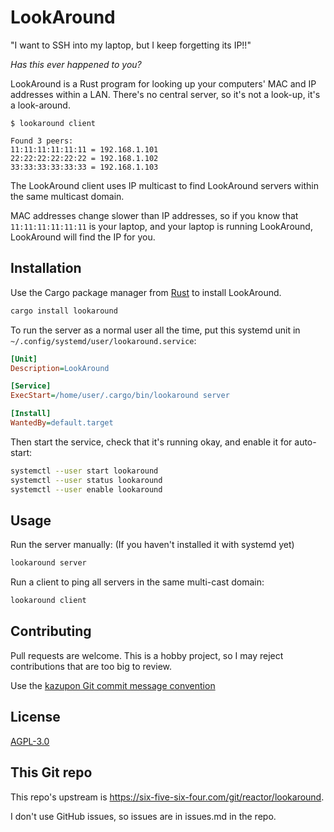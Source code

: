 # LookAround
"I want to SSH into my laptop, but I keep forgetting its IP!!"

_Has this ever happened to you?_

LookAround is a Rust program for looking up your computers' MAC and IP addresses
within a LAN. There's no central server, so it's not a look-up, it's a look-around.

```text
$ lookaround client

Found 3 peers:
11:11:11:11:11:11 = 192.168.1.101
22:22:22:22:22:22 = 192.168.1.102
33:33:33:33:33:33 = 192.168.1.103
```

The LookAround client uses IP multicast to find LookAround servers within the
same multicast domain.

MAC addresses change slower than IP addresses, so if you know that
`11:11:11:11:11:11` is your laptop, and your laptop is running LookAround,
LookAround will find the IP for you.

## Installation

Use the Cargo package manager from [Rust](https://rustup.rs/) to install LookAround.

```bash
cargo install lookaround
```

To run the server as a normal user all the time, 
put this systemd unit in `~/.config/systemd/user/lookaround.service`:

```ini
[Unit]
Description=LookAround

[Service]
ExecStart=/home/user/.cargo/bin/lookaround server

[Install]
WantedBy=default.target
```

Then start the service, check that it's running okay, and enable it for
auto-start:

```bash
systemctl --user start lookaround
systemctl --user status lookaround
systemctl --user enable lookaround
```

## Usage
Run the server manually: (If you haven't installed it with systemd yet)

```bash
lookaround server
```

Run a client to ping all servers in the same multi-cast domain:

```bash
lookaround client
```

## Contributing
Pull requests are welcome. This is a hobby project, so I may reject 
contributions that are too big to review.

Use the [kazupon Git commit message convention](https://github.com/kazupon/git-commit-message-convention)

## License
[AGPL-3.0](https://www.gnu.org/licenses/agpl-3.0.html)

## This Git repo
This repo's upstream is https://six-five-six-four.com/git/reactor/lookaround.

I don't use GitHub issues, so issues are in issues.md in the repo.
